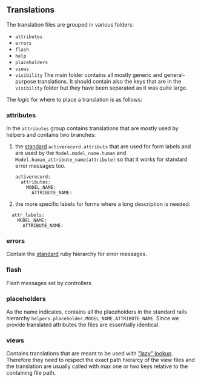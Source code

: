 ## Translations
The translation files are grouped in various folders:
  - `attributes`
  - `errors`
  - `flash`
  - `help`
  - `placeholders`
  - `views`
  - `visibility`
The main folder contains all mostly generic and general-purpose translations. It should contain also the keys that are in the `visibility` folder but they have been separated as it was quite large.

The _logic_ for where to place a translation is as follows:

### attributes
In the `attributes` group contains translations that are mostly used by helpers
and contains two branches:
 1. the [standard](https://guides.rubyonrails.org/i18n.html#translations-for-active-record-models)
    `activerecord.attributs` that are used for form labels and are used by the
    `Model.model_name.human` and `Model.human_attribute_name(attribute)` so that
    it works for standard error messages too.
    ```
    activerecord:
      attributes:
        MODEL_NAME:
          ATTRIBUTE_NAME:
    ```
 2. the more specific labels for forms where a long description is needed:
  ```
    attr_labels:
      MODEL_NAME:
        ATTRIBUTE_NAME:
  ```

### errors
Contain the [standard](https://guides.rubyonrails.org/i18n.html#error-message-scopes)
ruby hierarchy for error messages.

### flash
Flash messages set by controllers

### placeholders
As the name indicates, contains all the placeholders in the standard rails
hierarchy `helpers.placeholder.MODEL_NAME.ATTRIBUTE_NAME`. Since we provide
translated attributes the files are essentially identical.

### views
Contains translations that are meant to be used with
["lazy" lookup](https://guides.rubyonrails.org/i18n.html#lazy-lookup).
Therefore they need to respect the exact path hierarcy of the view files and the translation are usually called with max one or two keys relative to the containing file path.

